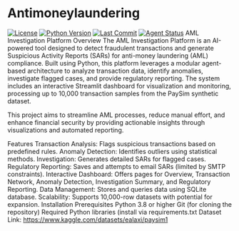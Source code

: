 # Antimoneylaundering
[![License](https://img.shields.io/badge/license-MIT-blue.svg)](LICENSE)
[![Python Version](https://img.shields.io/badge/python-3.8%2B-blue.svg)](https://www.python.org/downloads/)
[![Last Commit](https://img.shields.io/github/last-commit/yourusername/aml-investigation-platform/main.svg)](https://github.com/yourusername/aml-investigation-platform/commits/main)
[![Agent Status](https://img.shields.io/badge/Agent-Active-brightgreen)](#features)
AML Investigation Platform
Overview
The AML Investigation Platform is an AI-powered tool designed to detect fraudulent transactions and generate Suspicious Activity Reports (SARs) for anti-money laundering (AML) compliance. Built using Python, this platform leverages a modular agent-based architecture to analyze transaction data, identify anomalies, investigate flagged cases, and provide regulatory reporting. The system includes an interactive Streamlit dashboard for visualization and monitoring, processing up to 10,000 transaction samples from the PaySim synthetic dataset.

This project aims to streamline AML processes, reduce manual effort, and enhance financial security by providing actionable insights through visualizations and automated reporting.

Features
Transaction Analysis: Flags suspicious transactions based on predefined rules.
Anomaly Detection: Identifies outliers using statistical methods.
Investigation: Generates detailed SARs for flagged cases.
Regulatory Reporting: Saves and attempts to email SARs (limited by SMTP constraints).
Interactive Dashboard: Offers pages for Overview, Transaction Network, Anomaly Detection, Investigation Summary, and Regulatory Reporting.
Data Management: Stores and queries data using SQLite database.
Scalability: Supports 10,000-row datasets with potential for expansion.
Installation
Prerequisites
Python 3.8 or higher
Git (for cloning the repository)
Required Python libraries (install via requirements.txt
Dataset Link: https://www.kaggle.com/datasets/ealaxi/paysim1
